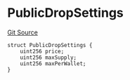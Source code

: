 # PublicDropSettings
[Git Source](https://github.com/nezz0746/lil-erc1155-drop/blob/98e5a922cf56496b4de02d4782b187dd6d1c6131/src/libs/Structs.sol)


```solidity
struct PublicDropSettings {
    uint256 price;
    uint256 maxSupply;
    uint256 maxPerWallet;
}
```

